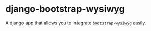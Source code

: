 django-bootstrap-wysiwyg
========================

A django app that allows you to integrate `bootstrap-wysiwyg` easily.

